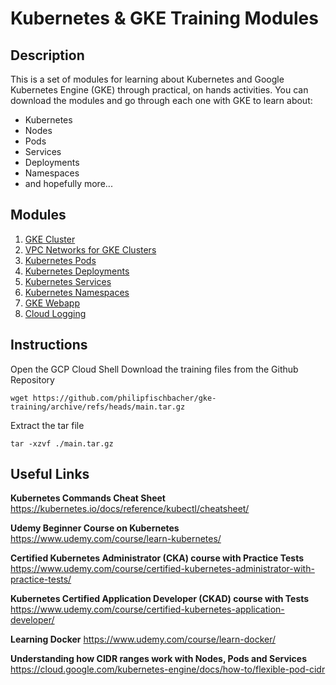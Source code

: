 # Kubernetes & GKE Training Modules

## Description
This is a set of modules for learning about Kubernetes and Google Kubernetes Engine (GKE) through practical, on hands activities. You can download the modules and go through each one with GKE to learn about:
* Kubernetes
* Nodes
* Pods
* Services
* Deployments
* Namespaces
* and hopefully more...

## Modules
1. [GKE Cluster](modules/gke-cluster/INSTRUCTIONS-part-1.md)
1. [VPC Networks for GKE Clusters](modules/gke-cluster/INSTRUCTIONS-part-2.md)
1. [Kubernetes Pods](modules/k8s-pods/INSTRUCTIONS.md)
1. [Kubernetes Deployments](modules/k8s-deployments/INSTRUCTIONS-part-1.md)
1. [Kubernetes Services](modules/k8s-services/INSTRUCTIONS.md)
1. [Kubernetes Namespaces](modules/k8s-namespaces/INSTRUCTIONS.md)
1. [GKE Webapp](modules/gke-webapp/INSTRUCTIONS.md)
1. [Cloud Logging](modules/gke-logging/INSTRUCTIONS.md)

## Instructions
Open the GCP Cloud Shell
Download the training files from the Github Repository
```
wget https://github.com/philipfischbacher/gke-training/archive/refs/heads/main.tar.gz
``` 

Extract the tar file
```
tar -xzvf ./main.tar.gz
``` 


## Useful Links
**Kubernetes Commands Cheat Sheet**
https://kubernetes.io/docs/reference/kubectl/cheatsheet/

**Udemy Beginner Course on Kubernetes**
https://www.udemy.com/course/learn-kubernetes/

**Certified Kubernetes Administrator (CKA) course with Practice Tests**
https://www.udemy.com/course/certified-kubernetes-administrator-with-practice-tests/

**Kubernetes Certified Application Developer (CKAD) course with Tests**
https://www.udemy.com/course/certified-kubernetes-application-developer/

**Learning Docker**
https://www.udemy.com/course/learn-docker/

**Understanding how CIDR ranges work with Nodes, Pods and Services**
https://cloud.google.com/kubernetes-engine/docs/how-to/flexible-pod-cidr
